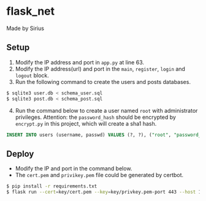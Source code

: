 # flask_net

Made by Sirius

## Setup

1. Modify the IP address and port in `app.py` at line 63.
2. Modify the IP address(url) and port in the `main`, `register`, `login` and `logout` block.
3. Run the following command to create the users and posts databases.
```sh
$ sqlite3 user.db < schema_user.sql
$ sqlite3 post.db < schema_post.sql
```
4. Run the command below to create a user named `root` with administrator privileges.
Attention: the `password_hash` should be encrypted by `encrypt.py` in this project, which will create a sha1 hash.
```sql
INSERT INTO users (username, passwd) VALUES (?, ?), ("root", "password_hash")
```

## Deploy

- Modify the IP and port in the command below.
- The `cert.pem` and `privikey.pem` file could be generated by certbot.

```sh
$ pip install -r requirements.txt
$ flask run --cert=key/cert.pem --key=key/privkey.pem-port 443 --host 140.131.149.50
```
